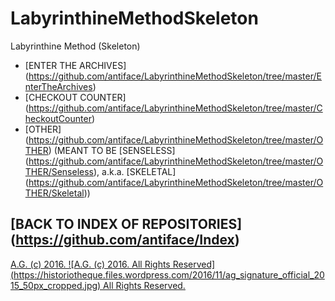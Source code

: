 LabyrinthineMethodSkeleton
==========================

Labyrinthine Method (Skeleton)
* [ENTER THE ARCHIVES] (https://github.com/antiface/LabyrinthineMethodSkeleton/tree/master/EnterTheArchives)
* [CHECKOUT COUNTER] (https://github.com/antiface/LabyrinthineMethodSkeleton/tree/master/CheckoutCounter)
* [OTHER] (https://github.com/antiface/LabyrinthineMethodSkeleton/tree/master/OTHER) (MEANT TO BE [SENSELESS] (https://github.com/antiface/LabyrinthineMethodSkeleton/tree/master/OTHER/Senseless), a.k.a. [SKELETAL] (https://github.com/antiface/LabyrinthineMethodSkeleton/tree/master/OTHER/Skeletal))

## [BACK TO INDEX OF REPOSITORIES] (https://github.com/antiface/Index)

[A.G. (c) 2016. ![A.G. (c) 2016. All Rights Reserved]
(https://historiotheque.files.wordpress.com/2016/11/ag_signature_official_2015_50px_cropped.jpg) All Rights Reserved.](http://alexgagnon.com)
